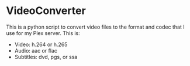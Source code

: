 # VideoConverter
This is a python script to convert video files to the format and codec that I use for my Plex server. This is:
* Video: h.264 or h.265
* Audio: aac or flac
* Subtitles: dvd, pgs, or ssa
